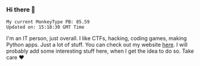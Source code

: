 ### Hi there 👋
<!-- PB START -->
```
My current MonkeyType PB: 85.59
Updated on: 15:18:30 GMT Time
```
<!-- PB END -->
I'm an IT person, just overall. I like CTFs, hacking, coding games, making Python apps. Just a lot of stuff.
You can check out my website [here](https://skill3472.github.io/).
I will probably add some interesting stuff here, when I get the idea to do so. Take care ❤️
